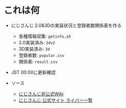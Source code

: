 # これは何

- にじさんじ 2.0&3Dの実装状況と登録者数関係表を作る
  - 各種情報収集: `getinfo.sh`
  - 2.0実装済み: `2dv2`
  - 3D実装済み: `3d`
  - 登録者数: `popular.csv`
  - 関係表: `result.csv`
- JST 00:00に更新確認

- ソース
  - [にじさんじ非公式Wiki](https://wikiwiki.jp/nijisanji/)
  - [にじさんじ 公式サイト ライバー一覧](https://nijisanji.ichikara.co.jp/member/)

